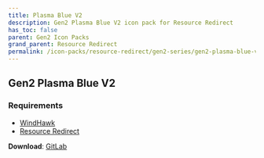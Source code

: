 ```yaml
---
title: Plasma Blue V2
description: Gen2 Plasma Blue V2 icon pack for Resource Redirect
has_toc: false
parent: Gen2 Icon Packs
grand_parent: Resource Redirect
permalink: /icon-packs/resource-redirect/gen2-series/gen2-plasma-blue-v2
---
```


## Gen2 Plasma Blue V2

### Requirements

- [WindHawk][WindHawk]
- [Resource Redirect][ResourceRedirect]

**Download**: [GitLab][GitLab]

<!-- ///////////////////////////////////////////////////////////////////////////////////////////////////////////////////////////////////////////////////// -->

[GitLab]: https://gitlab.com/the-back-room/resource-redirect/-/tree/main/icon-packs/Plasma-Blue-V2

[WindHawk]: https://windhawk.net/
[ResourceRedirect]: https://windhawk.net/mods/icon-resource-redirect

<!-- ///////////////////////////////////////////////////////////////////////////////////////////////////////////////////////////////////////////////////// -->
